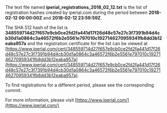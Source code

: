 The text file named **iperial_registrations_2018_02_12.txt** is the list of registration hashes created by iperial.com during the period between **2018-02-12 00:00:00Z** and **2018-02-12 23:59:59Z**.

The SHA 512 hash of the list is **348559714d27f657e9cb0ce2fd2fa441d17f26d48c57e27c3f7391b94d4cb30d1a0864c3a46572f6b2e5561e797010c1927146270959341fb8dd3b12eaba957a** and the registration certificate for the list can be viewed at [https://www.iperial.com/cert/348559714d27f657e9cb0ce2fd2fa441d17f26d48c57e27c3f7391b94d4cb30d1a0864c3a46572f6b2e5561e797010c1927146270959341fb8dd3b12eaba957a](https://www.iperial.com/cert/348559714d27f657e9cb0ce2fd2fa441d17f26d48c57e27c3f7391b94d4cb30d1a0864c3a46572f6b2e5561e797010c1927146270959341fb8dd3b12eaba957a).

To find registrations for a different period, please see the corresponding commit.

For more information, please visit [https://www.iperial.com/](https://www.iperial.com/)
